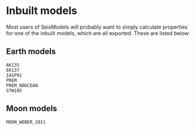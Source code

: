 # Inbuilt models

Most users of SeisModels will probably want to simply calculate
properties for one of the inbuilt models, which are all exported.
These are listed below:

## Earth models
```@docs
AK135
EK137
IASP91
PREM
PREM_NOOCEAN
STW105
```

## Moon models
```@docs
MOON_WEBER_2011
```
